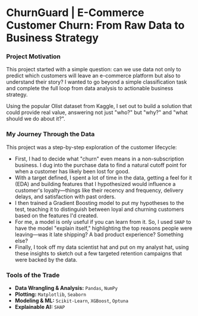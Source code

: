 # ChurnGuard | E-Commerce Customer Churn: From Raw Data to Business Strategy

### Project Motivation

This project started with a simple question: can we use data not only to predict which customers will leave an e-commerce platform but also to understand their story? I wanted to go beyond a simple classification task and complete the full loop from data analysis to actionable business strategy.

Using the popular Olist dataset from Kaggle, I set out to build a solution that could provide real value, answering not just "who?" but "why?" and "what should we do about it?".

### My Journey Through the Data

This project was a step-by-step exploration of the customer lifecycle:

* First, I had to decide what "churn" even means in a non-subscription business. I dug into the purchase data to find a natural cutoff point for when a customer has likely been lost for good.
* With a target defined, I spent a lot of time in the data, getting a feel for it (EDA) and building features that I hypothesized would influence a customer's loyalty—things like their recency and frequency, delivery delays, and satisfaction with past orders.
* I then trained a Gradient Boosting model to put my hypotheses to the test, teaching it to distinguish between loyal and churning customers based on the features I'd created.
* For me, a model is only useful if you can learn from it. So, I used `SHAP` to have the model "explain itself," highlighting the top reasons people were leaving—was it late shipping? A bad product experience? Something else?
* Finally, I took off my data scientist hat and put on my analyst hat, using these insights to sketch out a few targeted retention campaigns that were backed by the data.

### Tools of the Trade

* **Data Wrangling & Analysis:** `Pandas`, `NumPy`
* **Plotting:** `Matplotlib`, `Seaborn`
* **Modeling & ML:** `Scikit-Learn`, `XGBoost`, `Optuna`
* **Explainable AI:** `SHAP`
